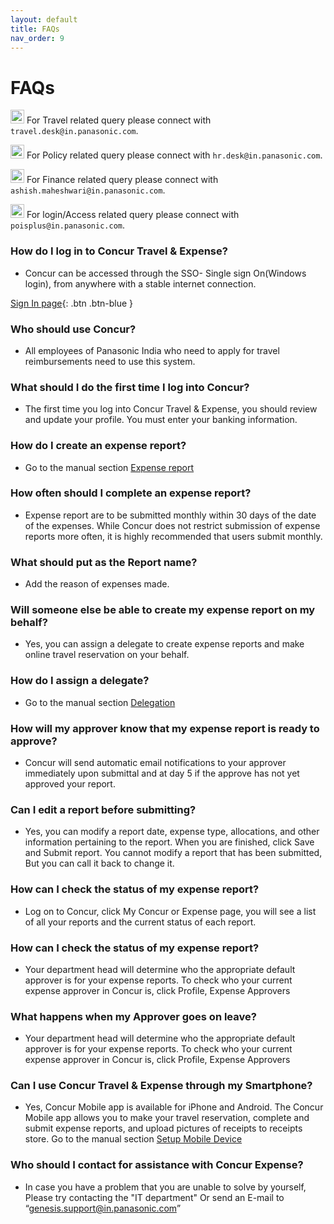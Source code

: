```yaml
---
layout: default
title: FAQs
nav_order: 9
---
```

# FAQs


<img src="{{ site.url }}{{ site.baseurl }}\assets\images\bulb.png"  height="22" width="22"> For Travel related query please connect with `travel.desk@in.panasonic.com`.

<img src="{{ site.url }}{{ site.baseurl }}\assets\images\bulb.png"  height="22" width="22"> For Policy related query please connect with `hr.desk@in.panasonic.com`.

<img src="{{ site.url }}{{ site.baseurl }}\assets\images\bulb.png"  height="22" width="22"> For Finance related query please connect with `ashish.maheshwari@in.panasonic.com`.

<img src="{{ site.url }}{{ site.baseurl }}\assets\images\bulb.png"  height="22" width="22"> For login/Access related query please connect with `poisplus@in.panasonic.com`.

### How do I log in to Concur Travel & Expense?
+ Concur can be accessed through the SSO- Single sign On(Windows login), from anywhere with a stable internet connection.

[Sign In page](https://www.concur.in.panasonic.com){: .btn .btn-blue }

### Who should use Concur?
+  All employees of Panasonic India who need to apply for travel reimbursements need to use this system.

### What should I do the first time I log into Concur?
+ The first time you log into Concur Travel & Expense, you should review and update your profile. You must enter your banking information. 

### How do I create an expense report?
+  Go to the manual section <a href="{{ site.url }}{{ site.baseurl }}docs/expences"> Expense report</a>

### How often should I complete an expense report?
+ Expense report are to be submitted monthly within 30 days of the date of the expenses. While Concur does not restrict submission of expense reports more often, it is highly recommended that users submit monthly.

### What should put as the Report name?
+ Add the reason of expenses made.

### Will someone else be able to create my expense report on my behalf?
+ Yes, you can assign a delegate to create expense reports and make online travel reservation on your behalf. 

### How do I assign a delegate?
+ Go to the manual section <a href="{{ site.url }}{{ site.baseurl }}docs/Delegation"> Delegation</a>

### How will my approver know that my expense report is ready to approve?
+  Concur will send automatic email notifications to your approver immediately upon submittal and at day 5 if the approve has not yet approved your report. 

### Can I edit a report before submitting?
+ Yes, you can modify a report date, expense type, allocations, and other information pertaining to the report. When you are finished, click Save and Submit report. You cannot modify a report that has been submitted, But you can call it back to change it.

### How can I check the status of my expense report?
+ Log on to Concur, click My Concur or Expense page, you will see a list of all your reports and the current status of each report.

### How can I check the status of my expense report?
+ Your department head will determine who the appropriate default approver is for your expense reports. To check who your current expense approver in Concur is, click Profile, Expense Approvers

### What happens when my Approver goes on leave?
+ Your department head will determine who the appropriate default approver is for your expense reports. To check who your current expense approver in Concur is, click Profile, Expense Approvers

### Can I use Concur Travel & Expense through my Smartphone?
+ Yes, Concur Mobile app is available for iPhone and Android. The Concur Mobile app allows you to make your travel reservation, complete and submit expense reports, and upload pictures of receipts to receipts store. Go to the manual section <a href="{{ site.url }}{{ site.baseurl }}docs/setup"> Setup Mobile Device</a>

### Who should I contact for assistance with Concur Expense?
+  In case you have a problem that you are unable to solve by yourself, Please try contacting the "IT department" Or send an E-mail to “genesis.support@in.panasonic.com”